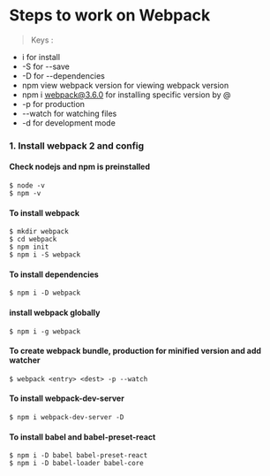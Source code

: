 # Steps to work on Webpack

> Keys : 

 * i for install 
 * -S for --save
 * -D for --dependencies
 * npm view webpack version for viewing webpack version
 * npm i webpack@3.6.0 for installing specific version by @
 * -p for production
 * --watch for watching files
 * -d for development mode

### 1. Install webpack 2 and config
#### Check nodejs and npm is preinstalled 
    $ node -v
    $ npm -v
    
#### To install webpack 
    $ mkdir webpack
    $ cd webpack
    $ npm init
    $ npm i -S webpack  
       
#### To install dependencies
    $ npm i -D webpack

#### install webpack globally
    $ npm i -g webpack

#### To create webpack bundle, production for minified version and add watcher    
    $ webpack <entry> <dest> -p --watch
    
#### To install webpack-dev-server
    $ npm i webpack-dev-server -D
    
#### To install babel and babel-preset-react
    $ npm i -D babel babel-preset-react 
    $ npm i -D babel-loader babel-core
